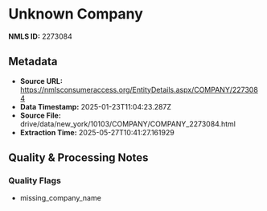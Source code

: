 # Unknown Company

**NMLS ID:** 2273084

## Metadata
- **Source URL:** https://nmlsconsumeraccess.org/EntityDetails.aspx/COMPANY/2273084
- **Data Timestamp:** 2025-01-23T11:04:23.287Z
- **Source File:** drive/data/new_york/10103/COMPANY/COMPANY_2273084.html
- **Extraction Time:** 2025-05-27T10:41:27.161929

## Quality & Processing Notes
### Quality Flags
- missing_company_name
